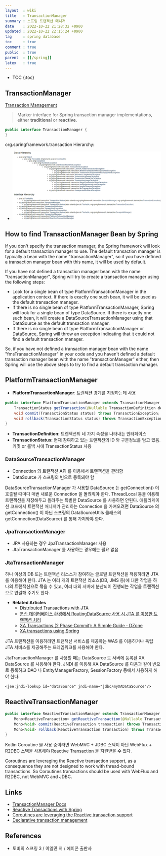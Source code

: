 ```yaml
---
layout  : wiki
title   : TransactionManager
summary : 스프링 트랜잭션 매니저
date    : 2022-10-22 21:28:32 +0900
updated : 2022-10-22 22:15:24 +0900
tag     : spring database
toc     : true
comment : true
public  : true
parent  : [[/spring]]
latex   : true
---
```

* TOC
{:toc}

## TransactionManager

[Transaction Management](https://docs.spring.io/spring-framework/docs/4.2.x/spring-framework-reference/html/transaction.html)

> Marker interface for Spring transaction manager implementations, either __traditional__ or __reactive__.

```java
public interface TransactionManager {
}
```

org.springframework.transaction Hierarchy:
- ![](/resource/wiki/spring-transactionmanager/hierarchy.png)

## How to find TransactionManager Bean by Spring

If you don't specify the transaction manager, the Spring framework will look for a default transaction manager to use. The default transaction manager is typically a bean with the name "transactionManager", so if you have defined a transaction manager bean with this name, it will be used by default.

If you have not defined a transaction manager bean with the name "transactionManager", Spring will try to create a transaction manager using the following steps:
- Look for a single bean of type PlatformTransactionManager in the application context. If there is exactly one such bean, it will be used as the default transaction manager.
- If there is no single bean of type PlatformTransactionManager, Spring will look for a single bean of type DataSource. If there is exactly one such bean, it will create a DataSourceTransactionManager using that DataSource as the default transaction manager.
- If there is no single bean of type PlatformTransactionManager or DataSource, Spring will throw an exception indicating that it could not find a default transaction manager.

So, if you have not defined a transaction manager bean with the name "fmsTransactionManager" in your code and you haven't defined a default transaction manager bean with the name "transactionManager" either, then Spring will use the above steps to try to find a default transaction manager.

## PlatformTransactionManager

- __PlatformTransactionManager__: 트랜잭션 경계를 지정하는데 사용

```java
public interface PlatformTransactionManager extends TransactionManager {
    TransactionStatus getTransaction(@Nullable TransactionDefinition definition) throws TransactionException;
    void commit(TransactionStatus status) throws TransactionException;
    void rollback(TransactionStatus status) throws TransactionException;
}
```

- __TransactionDefinition__: 트랜잭션의 네 가지 속성을 나타내는 인터페이스
- __TransactionStatus__: 현재 참여하고 있는 트랜잭션의 ID 와 구분정보를 담고 있음. 커밋 or 롤백 시에 TransactionStatus 사용

### DataSourceTransactionManager

- Connection 의 트랜잭션 API 를 이용해서 트랜잭션을 관리함
- DataSource 가 스프링의 빈으로 등록돼야 함

DataSourceTransactionManager 가 사용할 DataSource 는 getConnection() 이 호출될 때마다 매번 새로운 Connection 을 돌려줘야 한다. ThreadLocal 등을 이용해 트랜잭션을 저장해두고 돌려주는 특별한 DataSource 를 사용하면 안된다. 애플리케이션 코드에서 트랜잭션 매니저가 관리하는 Connection 을 가져오려면 DataSource 의 getConnection() 이 아닌 스프링의 DataSourceUtils 클래스의 getConnection(DataSource) 를 통해 가져와야 한다.

### JpaTransactionManager

- JPA 사용하는 경우 JpaTransactionManager 사용
- JtaTransactionManager 를 사용하는 경우에는 필요 없음 

### JtaTransactionManager

하나 이상의 DB 또는 트랜잭션 리소스가 참여하는 글로벌 트랜잭션을 적용하려면 JTA 를 이용해야 한다. JTA 는 여러 개의 트랜잭션 리소스(DB, JMS 등)에 대한 작업을 하나의 트랜잭션으로 묶을 수 있고, 여러 대의 서버에 분산되어 진행되는 작업을 트랜잭션으로 연결해 주기도 한다.

- __Related Articles__
  - [Distributed Transactions with JTA](https://docs.spring.io/spring-boot/docs/2.1.13.RELEASE/reference/html/boot-features-jta.html)
  - [분산 데이터베이스 환경에서 RoutingDataSource 사용 시 JTA 를 이용한 트랜잭션 처리](https://d2.naver.com/helloworld/5812258)
  - [XA Transactions (2 Phase Commit): A Simple Guide - DZone](https://dzone.com/articles/xa-transactions-2-phase-commit)
  - [XA transactions using Spring](https://www.infoworld.com/article/2077714/xa-transactions-using-spring.html)

JTA 트랜잭션을 이용하려면 트랜잭션 서비스를 제공하는 WAS 를 이용하거나 독립 JTA 서비스를 제공해주는 프레임워크를 사용해야 한다.

JtaTransactionManager 를 사용할 때는 DataSource 도 서버에 등록된 XA DataSource 를 사용해야 한다. JNDI 를 이용해 XA DataSource 를 다음과 같이 빈으로 등록하고 DAO 나 EntityManagerFactory, SessionFactory 등에서 사용하게 해야 한다.

```
<jee:jndi-lookup id="dataSource" jndi-name="jdbc/myXADataSource"/>
```

## ReactiveTransactionManager

```java
public interface ReactiveTransactionManager extends TransactionManager {
    Mono<ReactiveTransaction> getReactiveTransaction(@Nullable TransactionDefinition definition) throws TransactionException;
    Mono<Void> commit(ReactiveTransaction transaction) throws TransactionException;
    Mono<Void> rollback(ReactiveTransaction transaction) throws TransactionException;
}
```

Kotlin Coroutine 을 사용 중이라면 WebMVC + JDBC 스택이 아닌 WebFlux + R2DBC 스택을 사용해야 Reactive Transaction 을 지원받을 수 있다.

Coroutines are leveraging the Reactive transaction support, as a consequence they are not designed to work with thread-bound transactions. So Coroutines transactions should be used with WebFlux and R2DBC, not WebMVC and JDBC.

## Links

- [TransactionManager Docs](https://docs.spring.io/spring-framework/docs/current/javadoc-api/org/springframework/transaction/TransactionManager.html)
- [Reactive Transactions with Spring](https://spring.io/blog/2019/05/16/reactive-transactions-with-spring)
- [Coroutines are leveraging the Reactive transaction support](https://github.com/spring-projects/spring-framework/issues/26705)
- [Declarative transaction management](https://docs.spring.io/spring-framework/docs/3.0.0.M3/reference/html/ch11s05.html)

## References

- 토비의 스프링 3 / 이일민 저 / 에이콘 출판사
